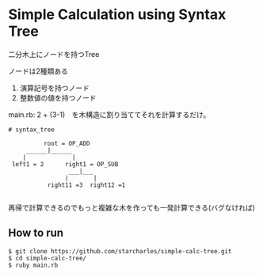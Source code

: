 # Simple Calculation using Syntax Tree 

二分木上にノードを持つTree

ノードは2種類ある

1. 演算記号を持つノード
2. 整数値の値を持つノード

main.rb: 2 + (3-1)　を木構造に割り当ててそれを計算するだけ。

```
# syntax_tree

          root = OP_ADD
     ______|______
    |             |
 left1 = 2      right1 = OP_SUB
                 ___|___
                |       |
           right11 =3  right12 =1
           
```

再帰で計算できるのでもっと複雑な木を作っても一発計算できる(バグなければ)

## How to run 

```
$ git clone https://github.com/starcharles/simple-calc-tree.git
$ cd simple-calc-tree/
$ ruby main.rb
```
